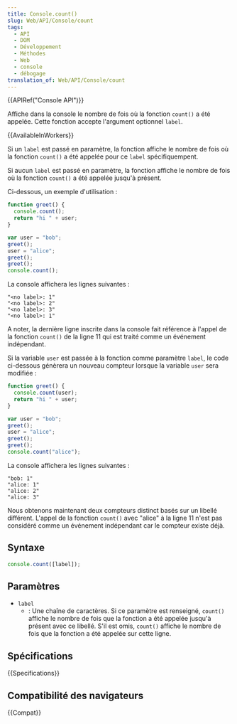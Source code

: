 ```yaml
---
title: Console.count()
slug: Web/API/Console/count
tags:
  - API
  - DOM
  - Développement
  - Méthodes
  - Web
  - console
  - débogage
translation_of: Web/API/Console/count
---
```


{{APIRef("Console API")}}

Affiche dans la console le nombre de fois où la fonction `count()` a été appelée. Cette fonction accepte l'argument optionnel `label`.

{{AvailableInWorkers}}

Si un `label` est passé en paramètre, la fonction affiche le nombre de fois où la fonction `count()` a été appelée pour ce `label` spécifiquempent.

Si aucun `label` est passé en paramètre, la fonction affiche le nombre de fois où la fonction `count()` a été appelée jusqu'à présent.

Ci-dessous, un exemple d'utilisation :

```js
function greet() {
  console.count();
  return "hi " + user;
}

var user = "bob";
greet();
user = "alice";
greet();
greet();
console.count();
```

La console affichera les lignes suivantes :

```
"<no label>: 1"
"<no label>: 2"
"<no label>: 3"
"<no label>: 1"
```

A noter, la dernière ligne inscrite dans la console fait référence à l'appel de la fonction `count()` de la ligne 11 qui est traité comme un événement indépendant.

Si la variable `user` est passée à la fonction comme paramètre `label`, le code ci-dessous génèrera un nouveau compteur lorsque la variable `user` sera modifiée :

```js
function greet() {
  console.count(user);
  return "hi " + user;
}

var user = "bob";
greet();
user = "alice";
greet();
greet();
console.count("alice");
```

La console affichera les lignes suivantes :

```
"bob: 1"
"alice: 1"
"alice: 2"
"alice: 3"
```

Nous obtenons maintenant deux compteurs distinct basés sur un libellé différent. L'appel de la fonction `count()` avec "alice" à la ligne 11 n'est pas considéré comme un événement indépendant car le compteur existe déjà.

## Syntaxe

```js
console.count([label]);
```

## Paramètres

- `label`
  - : Une chaîne de caractères. Si ce paramètre est renseigné, `count()` affiche le nombre de fois que la fonction a été appelée jusqu'à présent avec ce libellé. S'il est omis, `count()` affiche le nombre de fois que la fonction a été appelée sur cette ligne.

## Spécifications

{{Specifications}}

## Compatibilité des navigateurs

{{Compat}}

